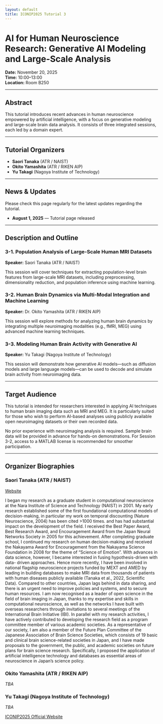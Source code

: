 ```yaml
---
layout: default
title: ICONIP2025 Tutorial 3
---
```


# AI for Human Neuroscience Research: Generative AI Modeling and Large-Scale Analysis

**Date:** November 20, 2025  
**Time:** 10:00–13:00  
**Location:** Room B250

---

## Abstract

This tutorial introduces recent advances in human neuroscience empowered by artificial intelligence, with a focus on generative modeling and large-scale brain data analysis. It consists of three integrated sessions, each led by a domain expert.

---

## Tutorial Organizers

- **Saori Tanaka** (ATR / NAIST)  
- **Okito Yamashita** (ATR / RIKEN AIP)  
- **Yu Takagi** (Nagoya Institute of Technology)

---

## News & Updates

Please check this page regularly for the latest updates regarding the tutorial.

- **August 1, 2025** — Tutorial page released

---

## Description and Outline

### 3-1. Population Analysis of Large-Scale Human MRI Datasets  
**Speaker:** Saori Tanaka (ATR / NAIST)

This session will cover techniques for extracting population-level brain features from large-scale MRI datasets, including preprocessing, dimensionality reduction, and population inference using machine learning.

### 3-2. Human Brain Dynamics via Multi-Modal Integration and Machine Learning  
**Speaker:** Dr. Okito Yamashita (ATR / RIKEN AIP)

This session will explore methods for analyzing human brain dynamics by integrating multiple neuroimaging modalities (e.g., fMRI, MEG) using advanced machine learning techniques.

### 3-3. Modeling Human Brain Activity with Generative AI  
**Speaker:** Yu Takagi (Nagoya Institute of Technology)

This session will demonstrate how generative AI models—such as diffusion models and large language models—can be used to decode and simulate brain activity from neuroimaging data.

---

## Target Audience

This tutorial is intended for researchers interested in applying AI techniques to human brain imaging data such as MRI and MEG. It is particularly suited for those who wish to perform AI-based analyses using publicly available open neuroimaging datasets or their own recorded data. 

No prior experience with neuroimaging analysis is required. Sample brain data will be provided in advance for hands-on demonstrations. For Session 3-2, access to a MATLAB license is recommended for smoother participation.

---

## Organizer Biographies

### Saori Tanaka (ATR / NAIST)  

[Website](https://xsaori.github.io/)

I began my research as a graduate student in computational neuroscience at the Nara Institute of Science and Technology (NAIST) in 2001. My early research established some of the first foundational computational models of decision-making, in particular my work on temporal discounting (Nature Neuroscience, 2004) has been cited >1000 times. and has had substantial impact on the development of the field. I received the Best Paper Award, Best Research Award, and Encouragement Award from the Japan Neural Networks Society in 2005 for this achievement. After completing graduate school, I continued my research on human decision-making and received the Nakayama Award for Encouragement from the Nakayama Science Foundation in 2008 for the theme of “Science of Emotion”. With advances in data science, however, I became interested in fusing hypothesis-driven with data- driven approaches. Hence more recently, I have been involved in national flagship neuroscience projects funded by MEXT and AMED by leading in building databases to make MRI data from thousands of patients with human diseases publicly available (Tanaka et al., 2022, Scientific Data). Compared to other countries, Japan lags behind in data sharing, and there is an urgent need to improve policies and systems, and to secure human resources. I am now recognised as a leader of open science in the field of brain imaging in Japan, thanks to my expertise and skills in computational neuroscience, as well as the networks I have built with overseas researchers through invitations to several meetings of the International Brain Initiative (IBI). In parallel with my research activities, I have actively contributed to developing the research field as a program committee member of various academic societies. As a representative of our society, I am also a member of the Future Plan Committee of the Japanese Association of Brain Science Societies, which consists of 19 basic and clinical brain science-related societies in Japan, and I have made proposals to the government, the public, and academic societies on future plans for brain science research. Specifically, I proposed the application of artificial intelligence technology and databases as essential areas of neuroscience in Japan’s science policy.

### Okito Yamashita (ATR / RIKEN AIP)  
_TBA_

### Yu Takagi (Nagoya Institute of Technology)  
_TBA_


[ICONIP2025 Official Website](https://iconip2025.org)